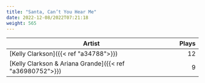 ```yaml
---
title: "Santa, Can’t You Hear Me"
date: 2022-12-08/2022T07:21:18
weight: 565
---
```




 Artist | Plays 
----- | -----:
[Kelly Clarkson]({{< ref "a34788">}}) | 12
[Kelly Clarkson & Ariana Grande]({{< ref "a36980752">}}) | 9

